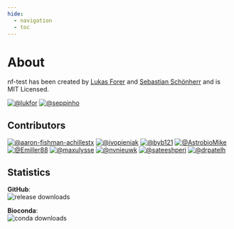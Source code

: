 ```yaml
---
hide:
  - navigation
  - toc 
---
```


# About

nf-test has been created by [Lukas Forer](https://twitter.com/lukfor) and [Sebastian Schönherr](https://twitter.com/seppinho) and is MIT Licensed.


[![@lukfor](https://avatars.githubusercontent.com/u/210220?s=64&v=4)](https://github.com/lukfor)
[![@seppinho](https://avatars.githubusercontent.com/u/1942824?s=64&v=4)](https://github.com/seppinho)

## Contributors

[![@aaron-fishman-achillestx](https://avatars.githubusercontent.com/u/114482275?s=64&v=4)](https://github.com/aaron-fishman-achillestx)
[![@ivopieniak](https://avatars.githubusercontent.com/u/44971105?s=64&v=4)](https://github.com/ivopieniak)
[![@byb121](https://avatars.githubusercontent.com/u/3796450?s=64&v=4)](https://github.com/byb121)
[![@AstrobioMike](https://avatars.githubusercontent.com/u/13923308?s=64&v=4)](https://github.com/AstrobioMike)
[![@Emiller88](https://avatars.githubusercontent.com/u/20095261?s=64&v=4)](https://github.com/Emiller88)
[![@maxulysse](https://avatars.githubusercontent.com/u/1019628?s=52&v=4)](https://github.com/maxulysse)
[![@nvnieuwk](https://avatars.githubusercontent.com/u/101190534?s=52&v=4)](https://github.com/nvnieuwk)
[![@sateeshperi](https://avatars.githubusercontent.com/u/33637490?s=52&v=4)](https://github.com/sateeshperi)
[![@drpatelh](https://avatars.githubusercontent.com/u/23529759?s=52&v=4)](https://github.com/drpatelh)

## Statistics

**GitHub**: <br/> ![release downloads](https://img.shields.io/github/downloads/askimed/nf-test/total)

**Bioconda**: <br/> ![conda downloads](https://anaconda.org/bioconda/nf-test/badges/downloads.svg)
